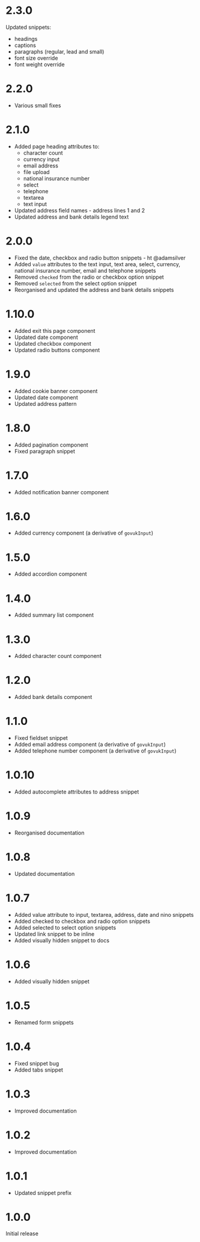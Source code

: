 # 2.3.0

Updated snippets:
- headings
- captions
- paragraphs (regular, lead and small)
- font size override
- font weight override

# 2.2.0

- Various small fixes

# 2.1.0

- Added page heading attributes to:
  - character count
  - currency input
  - email address
  - file upload
  - national insurance number
  - select
  - telephone
  - textarea
  - text input
- Updated address field names - address lines 1 and 2
- Updated address and bank details legend text

# 2.0.0

- Fixed the date, checkbox and radio button snippets - ht @adamsilver
- Added `value` attributes to the text input, text area, select, currency, national insurance number, email and telephone snippets
- Removed `checked` from the radio or checkbox option snippet
- Removed `selected` from the select option snippet
- Reorganised and updated the address and bank details snippets

# 1.10.0

- Added exit this page component
- Updated date component
- Updated checkbox component
- Updated radio buttons component

# 1.9.0

- Added cookie banner component
- Updated date component
- Updated address pattern

# 1.8.0

- Added pagination component
- Fixed paragraph snippet

# 1.7.0

- Added notification banner component

# 1.6.0

- Added currency component (a derivative of `govukInput`)

# 1.5.0

- Added accordion component

# 1.4.0

- Added summary list component

# 1.3.0

- Added character count component

# 1.2.0

- Added bank details component

# 1.1.0

- Fixed fieldset snippet
- Added email address component (a derivative of `govukInput`)
- Added telephone number component (a derivative of `govukInput`)

# 1.0.10

- Added autocomplete attributes to address snippet

# 1.0.9

- Reorganised documentation

# 1.0.8

- Updated documentation

# 1.0.7

- Added value attribute to input, textarea, address, date and nino snippets
- Added checked to checkbox and radio option snippets
- Added selected to select option snippets
- Updated link snippet to be inline
- Added visually hidden snippet to docs

# 1.0.6

- Added visually hidden snippet

# 1.0.5

- Renamed form snippets

# 1.0.4

- Fixed snippet bug
- Added tabs snippet

# 1.0.3

- Improved documentation

# 1.0.2

- Improved documentation

# 1.0.1

- Updated snippet prefix

# 1.0.0

Initial release

